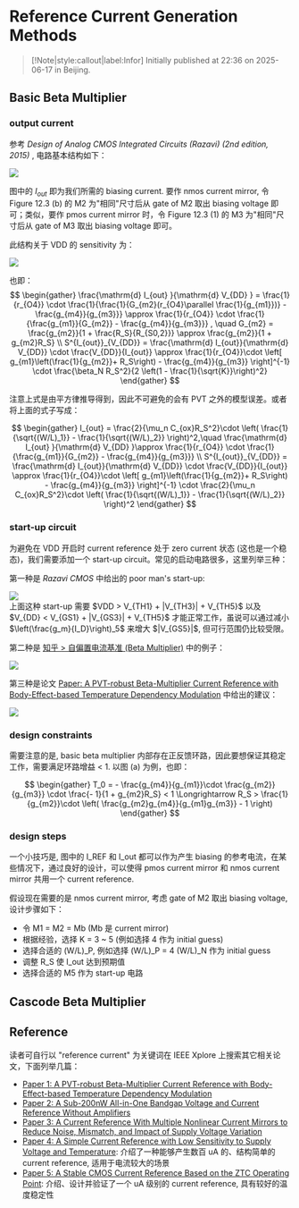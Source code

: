 # Reference Current Generation Methods

> [!Note|style:callout|label:Infor]
Initially published at 22:36 on 2025-06-17 in Beijing.


## Basic Beta Multiplier

### output current

参考 *Design of Analog CMOS Integrated Circuits (Razavi) (2nd edition, 2015)* , 电路基本结构如下：

<div class="center"><img src="https://imagebank-0.oss-cn-beijing.aliyuncs.com/VS-PicGo/2025-06-17-23-51-34_Reference Current Generation Methods.png"/></div>

图中的 $I_{out}$ 即为我们所需的 biasing current. 要作 nmos current mirror, 令 Figure 12.3 (b) 的 M2 为"相同"尺寸后从 gate of M2 取出 biasing voltage 即可；类似，要作 pmos current mirror 时，令 Figure 12.3 (1) 的 M3 为"相同"尺寸后从 gate of M3 取出 biasing voltage 即可。

此结构关于 VDD 的 sensitivity 为：

<div class="center"><img src="https://imagebank-0.oss-cn-beijing.aliyuncs.com/VS-PicGo/2025-06-17-23-56-19_Reference Current Generation Methods.png"/></div>

也即：
$$
\begin{gather}
\frac{\mathrm{d} I_{out} }{\mathrm{d} V_{DD} } = \frac{1}{r_{O4}} \cdot \frac{1}{\frac{1}{G_{m2}(r_{O4}\parallel \frac{1}{g_{m1}})} - \frac{g_{m4}}{g_{m3}}} \approx \frac{1}{r_{O4}} \cdot \frac{1}{\frac{g_{m1}}{G_{m2}} - \frac{g_{m4}}{g_{m3}}}
, \quad 
G_{m2} = \frac{g_{m2}}{1 + \frac{R_S}{R_{S0,2}}} \approx \frac{g_{m2}}{1 + g_{m2}R_S}
\\
S^{I_{out}}_{V_{DD}} = \frac{\mathrm{d} I_{out}}{\mathrm{d} V_{DD}} \cdot \frac{V_{DD}}{I_{out}} \approx \frac{1}{r_{O4}}\cdot \left[ g_{m1}\left(\frac{1}{g_{m2}}+  R_S\right) - \frac{g_{m4}}{g_{m3}} \right]^{-1} \cdot \frac{\beta_N R_S^2}{2 \left(1 - \frac{1}{\sqrt{K}}\right)^2}
\end{gather}
$$

注意上式是由平方律推导得到，因此不可避免的会有 PVT 之外的模型误差。或者将上面的式子写成：

$$
\begin{gather}
I_{out} = \frac{2}{\mu_n C_{ox}R_S^2}\cdot \left( \frac{1}{\sqrt{(W/L)_1}} - \frac{1}{\sqrt{(W/L)_2}} \right)^2,\quad \frac{\mathrm{d} I_{out} }{\mathrm{d} V_{DD} }\approx \frac{1}{r_{O4}} \cdot \frac{1}{\frac{g_{m1}}{G_{m2}} - \frac{g_{m4}}{g_{m3}}}
\\
S^{I_{out}}_{V_{DD}} = \frac{\mathrm{d} I_{out}}{\mathrm{d} V_{DD}} \cdot \frac{V_{DD}}{I_{out}} \approx \frac{1}{r_{O4}}\cdot \left[ g_{m1}\left(\frac{1}{g_{m2}}+  R_S\right) - \frac{g_{m4}}{g_{m3}} \right]^{-1} \cdot \frac{2}{\mu_n C_{ox}R_S^2}\cdot \left( \frac{1}{\sqrt{(W/L)_1}} - \frac{1}{\sqrt{(W/L)_2}} \right)^2
\end{gather}
$$





<!-- <div class="center"><img src="https://imagebank-0.oss-cn-beijing.aliyuncs.com/VS-PicGo/2025-06-17-23-48-44_Reference Current Generation Methods.png"/></div>
 -->

### start-up circuit

为避免在 VDD 开启时 current reference 处于 zero current 状态 (这也是一个稳态)，我们需要添加一个 start-up circuit。常见的启动电路很多，这里列举三种：

第一种是 *Razavi CMOS* 中给出的 poor man's start-up:

<div class="center"><img src="https://imagebank-0.oss-cn-beijing.aliyuncs.com/VS-PicGo/2025-06-18-00-11-17_Reference Current Generation Methods.png"/></div>
上面这种 start-up 需要 $VDD > V_{TH1} + |V_{TH3}| + V_{TH5}$ 以及 $V_{DD} < V_{GS1} +  |V_{GS3}| + V_{TH5}$ 才能正常工作，虽说可以通过减小 $\left(\frac{g_m}{I_D}\right)_5$ 来增大 $|V_{GS5}|$, 但可行范围仍比较受限。



第二种是 [知乎 > 自偏置电流基准 (Beta Multiplier)](https://zhuanlan.zhihu.com/p/555389065) 中的例子：

<div class="center"><img src="https://imagebank-0.oss-cn-beijing.aliyuncs.com/VS-PicGo/2025-06-18-00-11-57_Reference Current Generation Methods.png"/></div>

第三种是论文 [Paper: A PVT-robust Beta-Multiplier Current Reference with Body-Effect-based Temperature Dependency Modulation](https://ieeexplore.ieee.org/stamp/stamp.jsp?tp=&arnumber=10559712) 中给出的建议：

<div class="center"><img src="https://imagebank-0.oss-cn-beijing.aliyuncs.com/VS-PicGo/2025-06-18-00-12-46_Reference Current Generation Methods.png"/></div>

### design constraints

需要注意的是, basic beta multiplier 内部存在正反馈环路，因此要想保证其稳定工作，需要满足环路增益 < 1. 以图 (a) 为例，也即：

$$
\begin{gather}
T_0 =  - \frac{g_{m4}}{g_{m1}}\cdot \frac{g_{m2}}{g_{m3}} \cdot \frac{- 1}{1 + g_{m2}R_S} < 1 \Longrightarrow 
R_S > \frac{1}{g_{m2}}\cdot \left( \frac{g_{m2}g_{m4}}{g_{m1}g_{m3}} - 1 \right)
\end{gather}
$$

### design steps

一个小技巧是, 图中的 I_REF 和 I_out 都可以作为产生 biasing 的参考电流，在某些情况下，通过良好的设计，可以使得 pmos current mirror 和 nmos current mirror 共用一个 current reference.

假设现在需要的是 nmos current mirror, 考虑 gate of M2 取出 biasing voltage, 设计步骤如下：
- 令 M1 = M2 = Mb (Mb 是 current mirror)
- 根据经验，选择 K = 3 ~ 5 (例如选择 4 作为 initial guess)
- 选择合适的 (W/L)_P, 例如选择 (W/L)_P = 4 (W/L)_N 作为 initial guess
- 调整 R_S 使 I_out 达到预期值
- 选择合适的 M5 作为 start-up 电路


## Cascode Beta Multiplier



## Reference

读者可自行以 "reference current" 为关键词在 IEEE Xplore 上搜索其它相关论文，下面列举几篇：
- [Paper 1: A PVT-robust Beta-Multiplier Current Reference with Body-Effect-based Temperature Dependency Modulation](https://ieeexplore.ieee.org/stamp/stamp.jsp?tp=&arnumber=10559712)
- [Paper 2: A Sub-200nW All-in-One Bandgap Voltage and Current Reference Without Amplifiers](https://ieeexplore.ieee.org/stamp/stamp.jsp?tp=&arnumber=9134412)
- [Paper 3: A Current Reference With Multiple Nonlinear Current Mirrors to Reduce Noise, Mismatch, and Impact of Supply Voltage Variation](https://ieeexplore.ieee.org/stamp/stamp.jsp?tp=&arnumber=10077754)
- [Paper 4: A Simple Current Reference with Low Sensitivity to Supply Voltage and Temperature](https://ieeexplore.ieee.org/stamp/stamp.jsp?tp=&arnumber=8005156): 介绍了一种能够产生数百 uA 的、结构简单的 current reference, 适用于电流较大的场景
- [Paper 5: A Stable CMOS Current Reference Based on the ZTC Operating Point](https://ieeexplore.ieee.org/stamp/stamp.jsp?tp=&arnumber=7974160&tag=1): 介绍、设计并验证了一个 uA 级别的 current reference, 具有较好的温度稳定性
